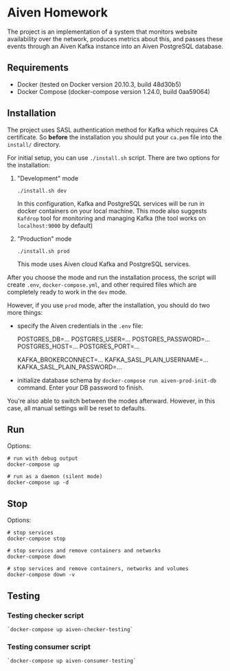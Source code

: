 # Aiven Homework

The project is an implementation of a system that monitors website availability over the network, 
produces metrics about this, and passes these events through an Aiven Kafka instance into an Aiven PostgreSQL database.

## Requirements

* Docker (tested on Docker version 20.10.3, build 48d30b5)
* Docker Compose (docker-compose version 1.24.0, build 0aa59064)

## Installation

The project uses SASL authentication method for Kafka which requires CA certificate.
So **before** the installation you should put your `ca.pem` file into the `install/` directory.

For initial setup, you can use `./install.sh` script. 
There are two options for the installation:
    
1. "Development" mode 

    `./install.sh dev`

    In this configuration, Kafka and PostgreSQL services will be run in docker containers on your local machine. 
    This mode also suggests `Kafdrop` tool for monitoring and managing Kafka 
    (the tool works on `localhost:9000` by default)

2. "Production" mode 

    `./install.sh prod`
    
    This mode uses Aiven cloud Kafka and PostgreSQL services.
  
 
After you choose the mode and run the installation process, 
the script will create `.env`, `docker-compose.yml`, 
and other required files which are completely ready to work in the `dev` mode.

However, if you use `prod` mode, after the installation, you should do two more things:

* specify the Aiven credentials in the `.env` file:

    POSTGRES_DB=...
    POSTGRES_USER=...
    POSTGRES_PASSWORD=...
    POSTGRES_HOST=...
    POSTGRES_PORT=...
    
    KAFKA_BROKERCONNECT=...
    KAFKA_SASL_PLAIN_USERNAME=...
    KAFKA_SASL_PLAIN_PASSWORD=...

* initialize database schema by `docker-compose run aiven-prod-init-db` command. 
Enter your DB password to finish.


You're also able to switch between the modes afterward. 
However, in this case, all manual settings will be reset to defaults.

## Run

Options:

    # run with debug output
    docker-compose up
    
    # run as a daemon (silent mode)
    docker-compose up -d
    
## Stop

Options:
    
    # stop services
    docker-compose stop
    
    # stop services and remove containers and networks
    docker-compose down
    
    # stop services and remove containers, networks and volumes
    docker-compose down -v
    
## Testing

### Testing checker script

    `docker-compose up aiven-checker-testing`

### Testing consumer script

    `docker-compose up aiven-consumer-testing`
    




 